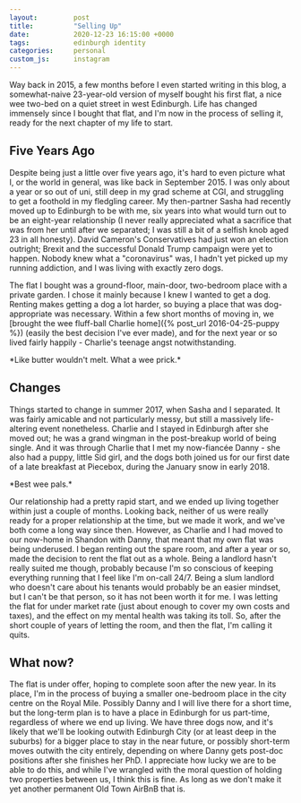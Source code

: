 ```yaml
---
layout:         post
title:          "Selling Up"
date:           2020-12-23 16:15:00 +0000
tags:           edinburgh identity
categories:     personal
custom_js:      instagram
---
```


Way back in 2015, a few months before I even started writing in this blog, a somewhat-naive 23-year-old version of myself bought his first flat, a nice wee two-bed on a quiet street in west Edinburgh. Life has changed immensely since I bought that flat, and I'm now in the process of selling it, ready for the next chapter of my life to start.

<!-- Read More -->

## Five Years Ago

Despite being just a little over five years ago, it's hard to even picture what I, or the world in general, was like back in September 2015. I was only about a year or so out of uni, still deep in my grad scheme at CGI, and struggling to get a foothold in my fledgling career. My then-partner Sasha had recently moved up to Edinburgh to be with me, six years into what would turn out to be an eight-year relationship (I never really appreciated what a sacrifice that was from her until after we separated; I was still a bit of a selfish knob aged 23 in all honesty). David Cameron's Conservatives had just won an election outright; Brexit and the successful Donald Trump campaign were yet to happen. Nobody knew what a "coronavirus" was, I hadn't yet picked up my running addiction, and I was living with exactly zero dogs.

The flat I bought was a ground-floor, main-door, two-bedroom place with a private garden. I chose it mainly because I knew I wanted to get a dog. Renting makes getting a dog a lot harder, so buying a place that was dog-appropriate was necessary. Within a few short months of moving in, we [brought the wee fluff-ball Charlie home]({% post_url 2016-04-25-puppy %}) (easily the best decision I've ever made), and for the next year or so lived fairly happily - Charlie's teenage angst notwithstanding.

<div class="instagram-container">
    <blockquote class="instagram-media" data-instgrm-captioned data-instgrm-version="6">
        <a href="https://www.instagram.com/p/BLV0SVkAj7Z/" target="_blank"></a>
    </blockquote>
</div>
*Like butter wouldn't melt. What a wee prick.*

## Changes

Things started to change in summer 2017, when Sasha and I separated. It was fairly amicable and not particularly messy, but still a massively life-altering event nonetheless. Charlie and I stayed in Edinburgh after she moved out; he was a grand wingman in the post-breakup world of being single. And it was through Charlie that I met my now-fiancée Danny - she also had a puppy, little Sid girl, and the dogs both joined us for our first date of a late breakfast at Piecebox, during the January snow in early 2018.

<div class="instagram-container">
    <blockquote class="instagram-media" data-instgrm-captioned data-instgrm-version="6">
        <a href="https://www.instagram.com/p/BsQ5jxFBQvs/" target="_blank"></a>
    </blockquote>
</div>
*Best wee pals.*


Our relationship had a pretty rapid start, and we ended up living together within just a couple of months. Looking back, neither of us were really ready for a proper relationship at the time, but we made it work, and we've both come a long way since then. However, as Charlie and I had moved to our now-home in Shandon with Danny, that meant that my own flat was being underused. I began renting out the spare room, and after a year or so, made the decision to rent the flat out as a whole. Being a landlord hasn't really suited me though, probably because I'm so conscious of keeping everything running that I feel like I'm on-call 24/7. Being a slum landlord who doesn't care about his tenants would probably be an easier mindset, but I can't be that person, so it has not been worth it for me. I was letting the flat for under market rate (just about enough to cover my own costs and taxes), and the effect on my mental health was taking its toll. So, after the short couple of years of letting the room, and then the flat, I'm calling it quits.

## What now?

The flat is under offer, hoping to complete soon after the new year. In its place, I'm in the process of buying a smaller one-bedroom place in the city centre on the Royal Mile. Possibly Danny and I will live there for a short time, but the long-term plan is to have a place in Edinburgh for us part-time, regardless of where we end up living. We have three dogs now, and it's likely that we'll be looking outwith Edinburgh City (or at least deep in the suburbs) for a bigger place to stay in the near future, or possibly short-term moves outwith the city entirely, depending on where Danny gets post-doc positions after she finishes her PhD. I appreciate how lucky we are to be able to do this, and while I've wrangled with the moral question of holding two properties between us, I think this is fine. As long as we don't make it yet another permanent Old Town AirBnB that is.
